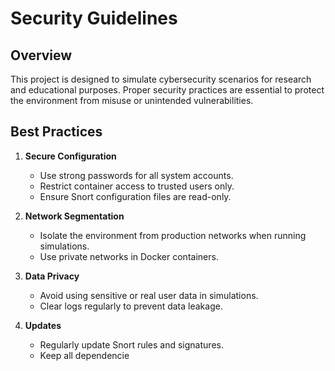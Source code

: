 # Security Guidelines

## Overview
This project is designed to simulate cybersecurity scenarios for research and educational purposes. Proper security practices are essential to protect the environment from misuse or unintended vulnerabilities.

## Best Practices
1. **Secure Configuration**
   - Use strong passwords for all system accounts.
   - Restrict container access to trusted users only.
   - Ensure Snort configuration files are read-only.

2. **Network Segmentation**
   - Isolate the environment from production networks when running simulations.
   - Use private networks in Docker containers.

3. **Data Privacy**
   - Avoid using sensitive or real user data in simulations.
   - Clear logs regularly to prevent data leakage.

4. **Updates**
   - Regularly update Snort rules and signatures.
   - Keep all dependencie
